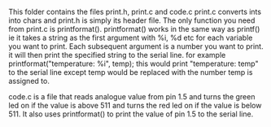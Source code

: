 This folder contains the files print.h, print.c and code.c
print.c converts ints into chars and print.h is simply its header file. The only function you need from print.c is printformat().
printformat() works in the same way as printf() ie it takes a string as the first argument with %i, %d etc for each variable you want to print. Each subsequent argument is a number you want to print.
it will then print the specified string to the serial line.
for example printformat("temperature: %i", temp); 
this would print "temperature: temp" to the serial line except temp would be replaced with the number temp is assigned to.

code.c is a file that reads analogue value from pin 1.5 and turns the green led on if the value is above 511 and turns the red led on if the value is below 511. It also uses printformat() to print the value of pin 1.5 to the serial line.
